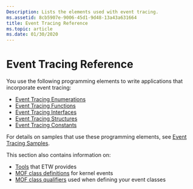 ```yaml
---
Description: Lists the elements used with event tracing.
ms.assetid: 8cb5907e-9006-45d1-9d48-13a43a631664
title: Event Tracing Reference
ms.topic: article
ms.date: 01/30/2020
---
```


# Event Tracing Reference

You use the following programming elements to write applications that incorporate event tracing:

-   [Event Tracing Enumerations](/windows/desktop/api/_etw/#enumerations)
-   [Event Tracing Functions](/windows/desktop/api/_etw/#functions)
-   [Event Tracing Interfaces](/windows/desktop/api/_etw/#interfaces)
-   [Event Tracing Structures](/windows/desktop/api/_etw/#structures)
-   [Event Tracing Constants](event-tracing-constants.md)

For details on samples that use these programming elements, see [Event Tracing Samples](event-tracing-samples.md).

This section also contains information on:

-   [Tools](event-tracing-tools.md) that ETW provides
-   [MOF class definitions](event-tracing-mof-classes.md) for kernel events
-   [MOF class qualifiers](event-tracing-mof-qualifiers.md) used when defining your event classes

 

 



